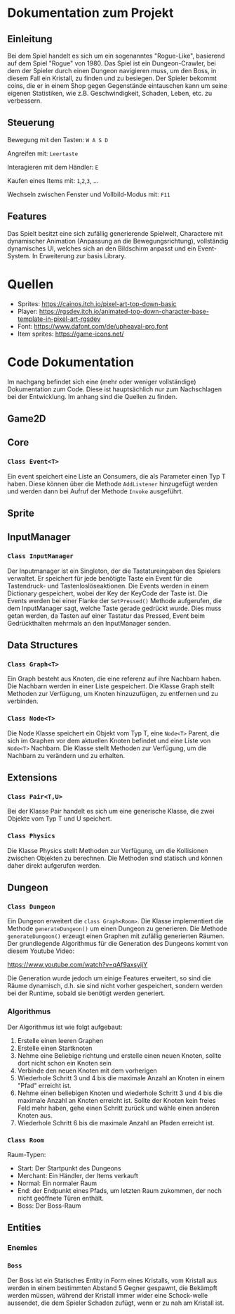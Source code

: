 # Dokumentation zum Projekt 

## Einleitung
Bei dem Spiel handelt es sich um ein sogenanntes "Rogue-Like", basierend auf dem Spiel "Rogue" von 1980.
Das Spiel ist ein Dungeon-Crawler, bei dem der Spieler durch einen Dungeon navigieren muss, 
um den Boss, in diesem Fall ein Kristall, zu finden und zu besiegen. Der Spieler bekommt coins, die er in einem Shop 
gegen Gegenstände eintauschen kann um seine eigenen Statistiken, wie z.B. Geschwindigkeit, 
Schaden, Leben, etc. zu verbessern.

## Steuerung
Bewegung mit den Tasten: `W A S D`

Angreifen mit: `Leertaste`

Interagieren mit dem Händler: `E`

Kaufen eines Items mit: `1`,`2`,`3`, ...

Wechseln zwischen Fenster und Vollbild-Modus mit: `F11`
## Features
Das Spielt besitzt eine sich zufällig generierende Spielwelt, Charactere mit dynamischer Animation (Anpassung an die
Bewegungsrichtung), vollständig dynamisches UI, welches sich an den Bildschirm anpasst und ein Event-System. In
Erweiterung zur basis Library.

# Quellen
- Sprites: https://cainos.itch.io/pixel-art-top-down-basic
- Player: https://rgsdev.itch.io/animated-top-down-character-base-template-in-pixel-art-rgsdev
- Font: https://www.dafont.com/de/upheaval-pro.font
- Item sprites: https://game-icons.net/

# Code Dokumentation
Im nachgang befindet sich eine (mehr oder weniger vollständige) Dokumentation zum Code. Diese ist hauptsächlich
nur zum Nachschlagen bei der Entwicklung. Im anhang sind die Quellen zu finden.

## Game2D

## Core
### `Class Event<T>`
Ein event speichert eine Liste an Consumers, die als Parameter einen Typ T haben.
Diese können über die Methode `AddListener` hinzugefügt werden und werden 
dann bei Aufruf der Methode `Invoke` ausgeführt.

## Sprite

## InputManager
### `Class InputManager`
Der Inputmanager ist ein Singleton, der die Tastatureingaben des Spielers verwaltet. 
Er speichert für jede benötigte Taste ein Event für die Tastendruck- und Tastenloslöseaktionen.
Die Events werden in einem Dictionary gespeichert, wobei der Key der KeyCode der Taste ist.
Die Events werden bei einer Flanke der `SetPressed()` Methode aufgerufen, die dem InputManager sagt, 
welche Taste gerade gedrückt wurde. Dies muss getan werden, da Tasten auf einer Tastatur das Pressed,
Event beim Gedrückthalten mehrmals an den InputManager senden.

## Data Structures
### `Class Graph<T>`
Ein Graph besteht aus Knoten, die eine referenz auf
ihre Nachbarn haben. Die Nachbarn werden in einer Liste
gespeichert. Die Klasse Graph stellt Methoden zur Verfügung,
um Knoten hinzuzufügen, zu entfernen und zu verbinden.

### `Class Node<T>`
Die Node Klasse speichert ein Objekt vom Typ T, eine `Node<T>` Parent,
die sich im Graphen vor dem aktuellen Knoten befindet und eine Liste
von `Node<T>` Nachbarn. Die Klasse stellt Methoden zur Verfügung,
um die Nachbarn zu verändern und zu erhalten.

## Extensions
### `Class Pair<T,U>`
Bei der Klasse Pair handelt es sich um eine generische Klasse, die zwei Objekte vom Typ T und U speichert.

### `Class Physics`
Die Klasse Physics stellt Methoden zur Verfügung, um die Kollisionen zwischen Objekten zu berechnen.
Die Methoden sind statisch und können daher direkt aufgerufen werden.

## Dungeon
### `Class Dungeon`
Ein Dungeon erweitert die `class Graph<Room>`. Die Klasse implementiert
die Methode `generateDungeon()` um einen Dungeon zu generieren. Die
Methode `generateDungeon()` erzeugt einen Graphen mit zufällig generierten
Räumen. Der grundlegende Algorithmus für die Generation des Dungeons kommt von 
diesem Youtube Video: 

https://www.youtube.com/watch?v=qAf9axsyijY

Die Generation wurde jedoch um einige Features erweitert, so sind die Räume 
dynamisch, d.h. sie sind nicht vorher gespeichert, sondern werden bei der Runtime,
sobald sie benötigt werden generiert.
### Algorithmus
Der Algorithmus ist wie folgt aufgebaut:
1. Erstelle einen leeren Graphen
2. Erstelle einen Startknoten
3. Nehme eine Beliebige richtung und erstelle einen neuen Knoten, 
sollte dort nicht schon ein Knoten sein
4. Verbinde den neuen Knoten mit dem vorherigen
5. Wiederhole Schritt 3 und 4 bis die maximale Anzahl an Knoten in einem "Pfad" erreicht ist.
6. Nehme einen beliebigen Knoten und wiederhole Schritt 3 und 4 bis die maximale Anzahl an Knoten erreicht ist.
    Sollte der Knoten kein freies Feld mehr haben, gehe einen Schritt zurück und wähle einen anderen Knoten aus.
7. Wiederhole Schritt 6 bis die maximale Anzahl an Pfaden erreicht ist.

### `Class Room`
Raum-Typen:
- Start: Der Startpunkt des Dungeons
- Merchant: Ein Händler, der Items verkauft 
- Normal: Ein normaler Raum
- End: der Endpunkt eines Pfads, um letzten Raum zukommen, der noch nicht geöffnete Türen enthält.
- Boss: Der Boss-Raum

## Entities

### Enemies

### `Boss`
Der Boss ist ein Statisches Entity in Form eines Kristalls, vom Kristall aus werden in einem bestimmten
Abstand 5 Gegner gespawnt, die Bekämpft werden müssen, während der Kristall immer wider eine Schock-welle
aussendet, die dem Spieler Schaden zufügt, wenn er zu nah am Kristall ist.